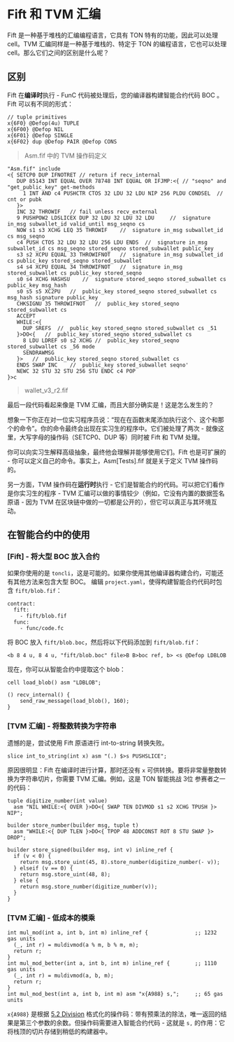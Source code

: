 # Fift 和 TVM 汇编

Fift 是一种基于堆栈的汇编编程语言，它具有 TON 特有的功能，因此可以处理cell。TVM 汇编同样是一种基于堆栈的、特定于 TON 的编程语言，它也可以处理cell。那么它们之间的区别是什么呢？

## 区别

Fift 在**编译时**执行 - FunC 代码被处理后，您的编译器构建智能合约代码 BOC 。Fift 可以有不同的形式：

```
// tuple primitives
x{6F0} @Defop(4u) TUPLE
x{6F00} @Defop NIL
x{6F01} @Defop SINGLE
x{6F02} dup @Defop PAIR @Defop CONS
```

> Asm.fif 中的 TVM 操作码定义

```
"Asm.fif" include
<{ SETCP0 DUP IFNOTRET // return if recv_internal
   DUP 85143 INT EQUAL OVER 78748 INT EQUAL OR IFJMP:<{ // "seqno" and "get_public_key" get-methods
     1 INT AND c4 PUSHCTR CTOS 32 LDU 32 LDU NIP 256 PLDU CONDSEL  // cnt or pubk
   }>
   INC 32 THROWIF	// fail unless recv_external
   9 PUSHPOW2 LDSLICEX DUP 32 LDU 32 LDU 32 LDU 	//  signature in_msg subwallet_id valid_until msg_seqno cs
   NOW s1 s3 XCHG LEQ 35 THROWIF	//  signature in_msg subwallet_id cs msg_seqno
   c4 PUSH CTOS 32 LDU 32 LDU 256 LDU ENDS	//  signature in_msg subwallet_id cs msg_seqno stored_seqno stored_subwallet public_key
   s3 s2 XCPU EQUAL 33 THROWIFNOT	//  signature in_msg subwallet_id cs public_key stored_seqno stored_subwallet
   s4 s4 XCPU EQUAL 34 THROWIFNOT	//  signature in_msg stored_subwallet cs public_key stored_seqno
   s0 s4 XCHG HASHSU	//  signature stored_seqno stored_subwallet cs public_key msg_hash
   s0 s5 s5 XC2PU	//  public_key stored_seqno stored_subwallet cs msg_hash signature public_key
   CHKSIGNU 35 THROWIFNOT	//  public_key stored_seqno stored_subwallet cs
   ACCEPT
   WHILE:<{
     DUP SREFS	//  public_key stored_seqno stored_subwallet cs _51
   }>DO<{	//  public_key stored_seqno stored_subwallet cs
     8 LDU LDREF s0 s2 XCHG	//  public_key stored_seqno stored_subwallet cs _56 mode
     SENDRAWMSG
   }>	//  public_key stored_seqno stored_subwallet cs
   ENDS SWAP INC	//  public_key stored_subwallet seqno'
   NEWC 32 STU 32 STU 256 STU ENDC c4 POP
}>c
```

> wallet_v3_r2.fif

最后一段代码看起来像是 TVM 汇编，而且大部分确实是！这是怎么发生的？

想象一下你正在对一位实习程序员说：“现在在函数末尾添加执行这个、这个和那个的命令”。你的命令最终会出现在实习生的程序中。它们被处理了两次 - 就像这里，大写字母的操作码（SETCP0、DUP 等）同时被 Fift 和 TVM 处理。

你可以向实习生解释高级抽象，最终他会理解并能够使用它们。Fift 也是可扩展的 - 你可以定义自己的命令。事实上，Asm[Tests].fif 就是关于定义 TVM 操作码的。

另一方面，TVM 操作码在**运行时**执行 - 它们是智能合约的代码。可以把它们看作是你实习生的程序 - TVM 汇编可以做的事情较少（例如，它没有内置的数据签名原语 - 因为 TVM 在区块链中做的一切都是公开的），但它可以真正与其环境互动。

## 在智能合约中的使用

### [Fift] - 将大型 BOC 放入合约

如果你使用的是 `toncli`，这是可能的。如果你使用其他编译器构建合约，可能还有其他方法来包含大型 BOC。
编辑 `project.yaml`，使得构建智能合约代码时包含 `fift/blob.fif`：

```
contract:
  fift:
    - fift/blob.fif
  func:
    - func/code.fc
```

将 BOC 放入 `fift/blob.boc`，然后将以下代码添加到 `fift/blob.fif`：

```
<b 8 4 u, 8 4 u, "fift/blob.boc" file>B B>boc ref, b> <s @Defop LDBLOB
```

现在，你可以从智能合约中提取这个 blob：

```
cell load_blob() asm "LDBLOB";

() recv_internal() {
    send_raw_message(load_blob(), 160);
}
```

### [TVM 汇编] - 将整数转换为字符串

遗憾的是，尝试使用 Fift 原语进行 int-to-string 转换失败。

```
slice int_to_string(int x) asm "(.) $>s PUSHSLICE";
```

原因很明显：Fift 在编译时进行计算，那时还没有 `x` 可供转换。要将非常量整数转换为字符串切片，你需要 TVM 汇编。例如，这是 TON 智能挑战 3位 参赛者之一的代码：

```
tuple digitize_number(int value)
  asm "NIL WHILE:<{ OVER }>DO<{ SWAP TEN DIVMOD s1 s2 XCHG TPUSH }> NIP";

builder store_number(builder msg, tuple t)
  asm "WHILE:<{ DUP TLEN }>DO<{ TPOP 48 ADDCONST ROT 8 STU SWAP }> DROP";

builder store_signed(builder msg, int v) inline_ref {
  if (v < 0) {
    return msg.store_uint(45, 8).store_number(digitize_number(- v));
  } elseif (v == 0) {
    return msg.store_uint(48, 8);
  } else {
    return msg.store_number(digitize_number(v));
  }
}
```

### [TVM 汇编] - 低成本的模乘

```
int mul_mod(int a, int b, int m) inline_ref {               ;; 1232 gas units
  (_, int r) = muldivmod(a % m, b % m, m);
  return r;
}
int mul_mod_better(int a, int b, int m) inline_ref {        ;; 1110 gas units
  (_, int r) = muldivmod(a, b, m);
  return r;
}
int mul_mod_best(int a, int b, int m) asm "x{A988} s,";     ;; 65 gas units
```

`x{A988}` 是根据 [5.2 Division](/learn/tvm-instructions/instructions#52-division) 格式化的操作码：带有预乘法的除法，唯一返回的结果是第三个参数的余数。但操作码需要进入智能合约代码 - 这就是 `s,` 的作用：它将栈顶的切片存储到稍低的构建器中。
